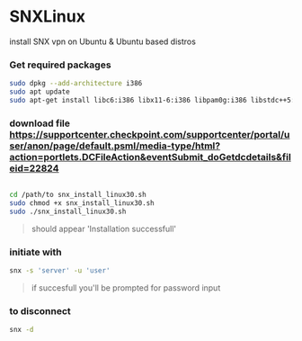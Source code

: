 # SNXLinux
install SNX vpn on Ubuntu &amp; Ubuntu based distros

### Get required packages
```bash
sudo dpkg --add-architecture i386
sudo apt update
sudo apt-get install libc6:i386 libx11-6:i386 libpam0g:i386 libstdc++5:i386
```
### download file https://supportcenter.checkpoint.com/supportcenter/portal/user/anon/page/default.psml/media-type/html?action=portlets.DCFileAction&eventSubmit_doGetdcdetails&fileid=22824
```bash

cd /path/to snx_install_linux30.sh
sudo chmod +x snx_install_linux30.sh
sudo ./snx_install_linux30.sh
 ```
> should appear 'Installation successfull'
### initiate with
```bash
snx -s 'server' -u 'user'
```
> if succesfull you'll be prompted for password input

### to disconnect
```bash
snx -d
```

